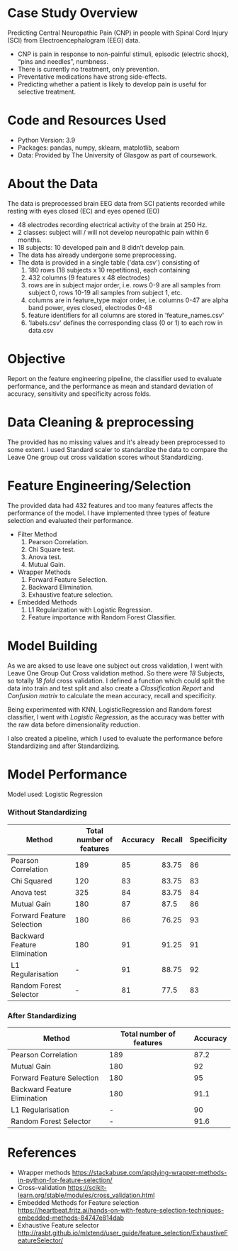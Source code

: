 # Case Study Overview
Predicting Central Neuropathic Pain (CNP) in people with Spinal Cord Injury (SCI) from Electroencephalogram (EEG) data.
* CNP is pain in response to non-painful stimuli, episodic (electric shock), “pins and needles”, numbness.
* There is currently no treatment, only prevention.
* Preventative medications have strong side-effects.
* Predicting whether a patient is likely to develop pain is useful for selective treatment.

# Code and Resources Used
* Python Version: 3.9
* Packages: pandas, numpy, sklearn, matplotlib, seaborn
* Data: Provided by The University of Glasgow as part of coursework.

# About the Data
The data is preprocessed brain EEG data from SCI patients recorded while resting with eyes closed (EC) and eyes opened (EO)
* 48 electrodes recording electrical activity of the brain at 250 Hz.
* 2 classes: subject will / will not develop neuropathic pain within 6 months.
* 18 subjects: 10 developed pain and 8 didn’t develop pain.
* The data has already undergone some preprocessing.
* The data is provided in a single table ('data.csv') consisting of
  1. 180 rows (18 subjects x 10 repetitions), each containing
  2. 432 columns (9 features x 48 electrodes)
  3. rows are in subject major order, i.e. rows 0-9 are all samples from subject 0, rows 10-19 all samples from subject 1, etc.
  4. columns are in feature_type major order, i.e. columns 0-47 are alpha band power, eyes closed, electrodes 0-48
  5. feature identifiers for all columns are stored in 'feature_names.csv'
  6. 'labels.csv' defines the corresponding class (0 or 1) to each row in data.csv

# Objective
Report on the feature engineering pipeline, the classifier used to evaluate performance, and the performance as mean and standard deviation of accuracy, sensitivity and specificity across folds.

# Data Cleaning & preprocessing
The provided has no missing values and it's already been preprocessed to some extent. I used Standard scaler to standardize the data to compare the Leave One group out cross validation scores wihout Standardizing.

# Feature Engineering/Selection
The provided data had 432 features and too many features affects the performance of the model. I have implemented three types of feature selection and evaluated their performance.
* Filter Method
  1. Pearson Correlation.
  2. Chi Square test.
  3. Anova test.
  4. Mutual Gain.
* Wrapper Methods
  1. Forward Feature Selection.
  2. Backward Elimination.
  3. Exhaustive feature selection.
* Embedded Methods
  1. L1 Regularization with Logistic Regression.
  2. Feature importance with Random Forest Classifier.

# Model Building
As we are aksed to use leave one subject out cross validation, I went with Leave One Group Out Cross validation method. So there were *18* Subjects, so totally *18 fold* cross validation. I defined a function which could split the data into train and test split and also create a *Classification Report* and *Confusion matrix* to calculate the mean accuracy, recall and specificity.

Being experimented with KNN, LogisticRegression and Random forest classifier, I went with *Logistic Regression*, as the accuracy was better with the raw data before dimensionality reduction.

I also created a pipeline, which I used to evaluate the performance before Standardizing and after Standardizing.

# Model Performance

Model used: Logistic Regression

### Without Standardizing
Method | Total number of features | Accuracy | Recall | Specificity
------ | ------------------------ | -------- | ------ | -----------
Pearson Correlation | 189 | 85 | 83.75 | 86
Chi Squared | 120 | 83 | 83.75 | 83
Anova test | 325 | 84 | 83.75 | 84
Mutual Gain | 180 | 87 | 87.5 | 86
Forward Feature Selection | 180 | 86 | 76.25 | 93
Backward Feature Elimination | 180 | 91 | 91.25 | 91
L1 Regularisation | - | 91 | 88.75 | 92
Random Forest Selector | - | 81 | 77.5 | 83
 
### After Standardizing
Method | Total number of features | Accuracy 
------ | ------------------------ | -------- 
Pearson Correlation | 189 | 87.2
Mutual Gain | 180 | 92
Forward Feature Selection | 180 | 95 
Backward Feature Elimination | 180 | 91.1
L1 Regularisation | - | 90
Random Forest Selector | - | 91.6

# References

* Wrapper methods 
https://stackabuse.com/applying-wrapper-methods-in-python-for-feature-selection/
* Cross-validation
https://scikit-learn.org/stable/modules/cross_validation.html
* Embedded Methods for Feature selection
https://heartbeat.fritz.ai/hands-on-with-feature-selection-techniques-embedded-methods-84747e814dab
* Exhaustive Feature selector
http://rasbt.github.io/mlxtend/user_guide/feature_selection/ExhaustiveFeatureSelector/






